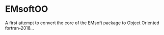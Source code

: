 # EMsoftOO

A first attempt to convert the core of the EMsoft package to Object Oriented fortran-2018...